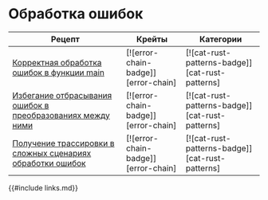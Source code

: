 # Обработка ошибок

Рецепт | Крейты | Категории
--- | --- | ---
[Корректная обработка ошибок в функции main] | [![error-chain-badge]][error-chain] | [![cat-rust-patterns-badge]][cat-rust-patterns]
[Избегание отбрасывания ошибок в преобразованиях между ними] | [![error-chain-badge]][error-chain] | [![cat-rust-patterns-badge]][cat-rust-patterns]
[Получение трассировки в сложных сценариях обработки ошибок] | [![error-chain-badge]][error-chain] | [![cat-rust-patterns-badge]][cat-rust-patterns]

{{#include links.md}}


[Корректная обработка ошибок в функции main]: errors/handle.html#handle-errors-correctly-in-main
[Избегание отбрасывания ошибок в преобразованиях между ними]: errors/handle.html#avoid-discarding-errors-during-error-conversions
[Получение трассировки в сложных сценариях обработки ошибок]: errors/handle.html#obtain-backtrace-of-complex-error-scenarios